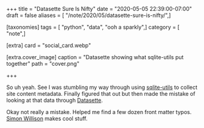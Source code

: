 +++
title = "Datasette Sure Is Nifty"
date = "2020-05-05 22:39:00-07:00"
draft = false
aliases = [ "/note/2020/05/datasette-sure-is-nifty/",]

[taxonomies]
tags = [ "python", "data", "ooh a sparkly",]
category = [ "note",]

[extra]
card = "social_card.webp"

[extra.cover_image]
caption = "Datasette showing what sqlite-utils put together"
path = "cover.png"

+++

So uh yeah. See I was stumbling my way through using
[sqlite-utils](https://sqlite-utils.readthedocs.io) to collect site
content metadata. Finally figured that out but then made the mistake of
looking at that data through
[Datasette](https://datasette.readthedocs.io).

Okay not really a mistake. Helped me find a few dozen front matter
typos. [Simon Willison](https://simonwillison.net/) makes cool stuff.